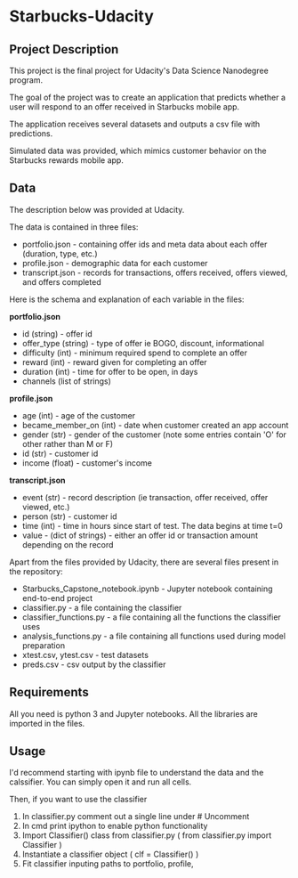 # Starbucks-Udacity

## Project Description
This project is the final project for Udacity's Data Science Nanodegree program.

The goal of the project was to create an application that predicts whether a user will respond to an offer received in Starbucks mobile app.

The application receives several datasets and outputs a csv file with predictions.

Simulated data was provided, which mimics customer behavior on the Starbucks rewards mobile app.

## Data
The description below was provided at Udacity.

The data is contained in three files:

* portfolio.json - containing offer ids and meta data about each offer (duration, type, etc.)
* profile.json - demographic data for each customer
* transcript.json - records for transactions, offers received, offers viewed, and offers completed

Here is the schema and explanation of each variable in the files:

**portfolio.json**
* id (string) - offer id
* offer_type (string) - type of offer ie BOGO, discount, informational
* difficulty (int) - minimum required spend to complete an offer
* reward (int) - reward given for completing an offer
* duration (int) - time for offer to be open, in days
* channels (list of strings)

**profile.json**
* age (int) - age of the customer 
* became_member_on (int) - date when customer created an app account
* gender (str) - gender of the customer (note some entries contain 'O' for other rather than M or F)
* id (str) - customer id
* income (float) - customer's income

**transcript.json**
* event (str) - record description (ie transaction, offer received, offer viewed, etc.)
* person (str) - customer id
* time (int) - time in hours since start of test. The data begins at time t=0
* value - (dict of strings) - either an offer id or transaction amount depending on the record

Apart from the files provided by Udacity, there are several files present in the repository:
* Starbucks_Capstone_notebook.ipynb - Jupyter notebook containing end-to-end project
* classifier.py - a file containing the classifier
* classifier_functions.py - a file containing all the functions the classifier uses
* analysis_functions.py - a file containing all functions used during model preparation
* xtest.csv, ytest.csv - test datasets
* preds.csv - csv output by the classifier

## Requirements

All you need is python 3 and Jupyter notebooks. All the libraries are imported in the files.

## Usage

I'd recommend starting with ipynb file to understand the data and the calssifier. You can simply open it and run all cells.

Then, if you want to use the classifier

1. In classifier.py comment out a single line under # Uncomment 
2. In cmd print ipython to enable python functionality
3. Import Classifier() class from classifier.py ( from classifier.py import Classifier )
4. Instantiate a classifier object ( clf = Classifier() )
5. Fit classifier inputing paths to portfolio, profile, 

